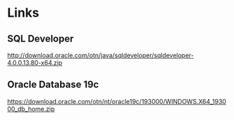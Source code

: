 # Links

## SQL Developer

http://download.oracle.com/otn/java/sqldeveloper/sqldeveloper-4.0.0.13.80-x64.zip

## Oracle Database 19c

https://download.oracle.com/otn/nt/oracle19c/193000/WINDOWS.X64_193000_db_home.zip
